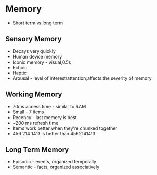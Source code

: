 # Memory 
* Short term vs long term

## Sensory Memory
* Decays very quickly
* Human device memory
* Iconic memory - visual,0.5s
* Echoic
* Haptic
* Arousal - level of interest/attention;affects the severity of memory

## Working Memory
* 70ms access time - similar to RAM
* Small - 7 items
* Recency - last memory is best
* ~200 ms refresh time
* Items work better when they're chunked together
* 456 214 1413 is better than 4562141413

## Long Term Memory
* Episodic - events, organized temporally
* Semantic - facts, organized associatively